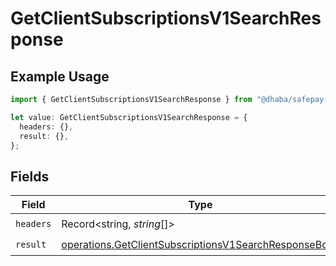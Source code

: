 # GetClientSubscriptionsV1SearchResponse

## Example Usage

```typescript
import { GetClientSubscriptionsV1SearchResponse } from "@dhaba/safepay-ts/models/operations";

let value: GetClientSubscriptionsV1SearchResponse = {
  headers: {},
  result: {},
};
```

## Fields

| Field                                                                                                                          | Type                                                                                                                           | Required                                                                                                                       | Description                                                                                                                    |
| ------------------------------------------------------------------------------------------------------------------------------ | ------------------------------------------------------------------------------------------------------------------------------ | ------------------------------------------------------------------------------------------------------------------------------ | ------------------------------------------------------------------------------------------------------------------------------ |
| `headers`                                                                                                                      | Record<string, *string*[]>                                                                                                     | :heavy_check_mark:                                                                                                             | N/A                                                                                                                            |
| `result`                                                                                                                       | [operations.GetClientSubscriptionsV1SearchResponseBody](../../models/operations/getclientsubscriptionsv1searchresponsebody.md) | :heavy_check_mark:                                                                                                             | N/A                                                                                                                            |